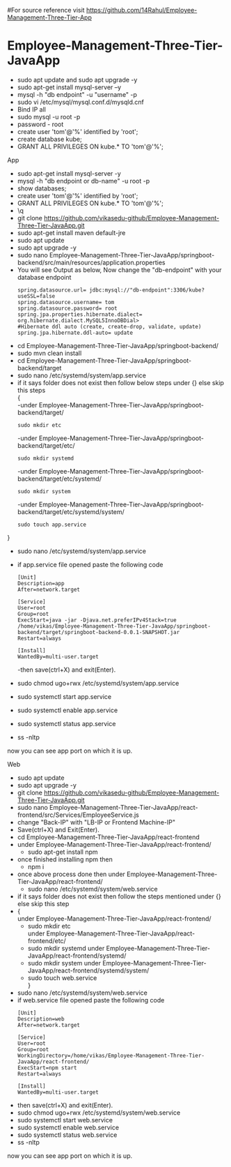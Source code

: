 #For source reference visit https://github.com/14Rahul/Employee-Management-Three-Tier-App
# Employee-Management-Three-Tier-JavaApp

- sudo apt update and sudo apt upgrade -y
- sudo apt-get install mysql-server –y
- mysql -h "db endpoint" -u "username" -p
- sudo vi /etc/mysql/mysql.conf.d/mysqld.cnf
- Bind IP all
- sudo mysql -u root -p
- password - root
- create user 'tom'@'%' identified by 'root';
- create database kube;
- GRANT ALL PRIVILEGES ON kube.* TO 'tom'@'%';

App

- sudo apt-get install mysql-server -y
- mysql -h "db endpoint or db-name" -u root -p
- show databases;
- create user 'tom'@'%' identified by 'root';
- GRANT ALL PRIVILEGES ON kube.* TO 'tom'@'%';
- \q
- git clone https://github.com/vikasedu-github/Employee-Management-Three-Tier-JavaApp.git
- sudo apt-get install maven default-jre
- sudo apt update
- sudo apt upgrade -y
- sudo nano Employee-Management-Three-Tier-JavaApp/springboot-backend/src/main/resources/application.properties
- You will see Output as below, Now change the "db-endpoint" with your database endpoint
  ```
  spring.datasource.url= jdbc:mysql://"db-endpoint":3306/kube?useSSL=false
  spring.datasource.username= tom
  spring.datasource.password= root
  spring.jpa.properties.hibernate.dialect= org.hibernate.dialect.MySQL5InnoDBDial>
  #Hibernate ddl auto (create, create-drop, validate, update)
  spring.jpa.hibernate.ddl-auto= update
  ```
- cd Employee-Management-Three-Tier-JavaApp/springboot-backend/
- sudo mvn clean install
- cd Employee-Management-Three-Tier-JavaApp/springboot-backend/target
- sudo nano /etc/systemd/system/app.service
- if it says folder does not exist then follow below steps under {} else skip this steps   
  {  
  -under Employee-Management-Three-Tier-JavaApp/springboot-backend/target/
  ```
  sudo mkdir etc
  ```
  -under Employee-Management-Three-Tier-JavaApp/springboot-backend/target/etc/
  ```
  sudo mkdir systemd
  ```
  -under Employee-Management-Three-Tier-JavaApp/springboot-backend/target/etc/systemd/
  ```
  sudo mkdir system
  ```
  -under Employee-Management-Three-Tier-JavaApp/springboot-backend/target/etc/systemd/system/
  ```
  sudo touch app.service
  ```
 }   
- sudo nano /etc/systemd/system/app.service
- if app.service file opened paste the following code
  ```
  [Unit]
  Description=app
  After=network.target

  [Service]
  User=root
  Group=root
  ExecStart=java -jar -Djava.net.preferIPv4Stack=true /home/vikas/Employee-Management-Three-Tier-JavaApp/springboot-backend/target/springboot-backend-0.0.1-SNAPSHOT.jar
  Restart=always

  [Install]
  WantedBy=multi-user.target
  ```
  -then save(ctrl+X) and exit(Enter).
  
- sudo chmod ugo+rwx /etc/systemd/system/app.service
- sudo systemctl start app.service
- sudo systemctl enable app.service
- sudo systemctl status app.service
- ss -nltp

now you can see app port on which it is up.


Web

- sudo apt update
- sudo apt upgrade -y
- git clone https://github.com/vikasedu-github/Employee-Management-Three-Tier-JavaApp.git
- sudo nano Employee-Management-Three-Tier-JavaApp/react-frontend/src/Services/EmployeeService.js  
- change "Back-IP" with "LB-IP or Frontend Machine-IP"
- Save(ctrl+X) and Exit(Enter).
- cd Employee-Management-Three-Tier-JavaApp/react-frontend
- under Employee-Management-Three-Tier-JavaApp/react-frontend/  
   - sudo apt-get install npm
- once finished installing npm then  
   - npm i
- once above process done then under Employee-Management-Three-Tier-JavaApp/react-frontend/
   - sudo nano /etc/systemd/system/web.service
- if it says folder does not exist then follow the steps mentioned under {} else skip this step  
- {  
   under Employee-Management-Three-Tier-JavaApp/react-frontend/  
     - sudo mkdir etc  
   under Employee-Management-Three-Tier-JavaApp/react-frontend/etc/  
     - sudo mkdir systemd
   under Employee-Management-Three-Tier-JavaApp/react-frontend/systemd/  
     - sudo mkdir system
   under Employee-Management-Three-Tier-JavaApp/react-frontend/systemd/system/  
     - sudo touch web.service  
}  
- sudo nano /etc/systemd/system/web.service
- if web.service file opened paste the following code
   ```
   [Unit]
   Description=web
   After=network.target

   [Service]
   User=root
   Group=root
   WorkingDirectory=/home/vikas/Employee-Management-Three-Tier-JavaApp/react-frontend/
   ExecStart=npm start
   Restart=always

   [Install]
   WantedBy=multi-user.target
   ```  
- then save(ctrl+X) and exit(Enter).
- sudo chmod ugo+rwx /etc/systemd/system/web.service
- sudo systemctl start web.service
- sudo systemctl enable web.service
- sudo systemctl status web.service
- ss -nltp   
    
now you can see app port on which it is up.  
